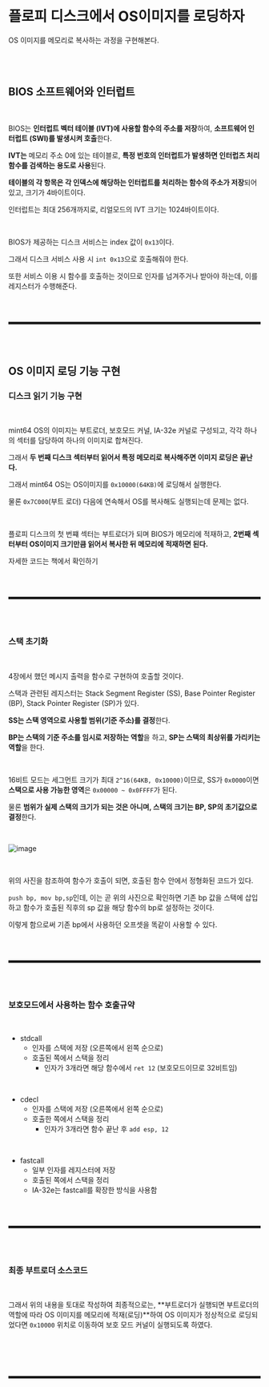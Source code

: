 # 플로피 디스크에서 OS이미지를 로딩하자

OS 이미지를 메모리로 복사하는 과정을 구현해본다.

<br><br>

## BIOS 소프트웨어와 인터럽트

<br>

BIOS는 **인터럽트 벡터 테이블 (IVT)에 사용할 함수의 주소를 저장**하여, **소프트웨어 인터럽트 (SWI)를 발생시켜 호출**한다.

**IVT는** 메모리 주소 0에 있는 테이블로, **특정 번호의 인터럽트가 발생하면 인터럽츠 처리 함수를 검색하는 용도로 사용**된다.

**테이블의 각 항목은 각 인덱스에 해당하는 인터럽트를 처리하는 함수의 주소가 저장**되어 있고, 크기가 4바이트이다.

인터럽트는 최대 256개까지로, 리얼모드의 IVT 크기는 1024바이트이다.

<br>

BIOS가 제공하는 디스크 서비스는 index 값이 ```0x13```이다.

그래서 디스크 서비스 사용 시 ```int 0x13```으로 호출해줘야 한다.

또한 서비스 이용 시 함수를 호출하는 것이므로 인자를 넘겨주거나 받아야 하는데, 이를 레지스터가 수행해준다.

<br><br>
<hr style="border: 2px solid;">
<br><br>

## OS 이미지 로딩 기능 구현
### 디스크 읽기 기능 구현

<br>

mint64 OS의 이미지는 부트로더, 보호모드 커널, IA-32e 커널로 구성되고, 각각 하나의 섹터를 담당하여 하나의 이미지로 합쳐진다.

그래서 **두 번째 디스크 섹터부터 읽어서 특정 메모리로 복사해주면 이미지 로딩은 끝난다.**

그래서 mint64 OS는 OS이미지를 ```0x10000(64KB)```에 로딩해서 실행한다. 

물론 ```0x7C000```(부트 로더) 다음에 연속해서 OS를 복사해도 실행되는데 문제는 없다.

<br>

플로피 디스크의 첫 번쨰 섹터는 부트로더가 되며 BIOS가 메모리에 적재하고, **2번째 섹터부터 OS이미지 크기만큼 읽어서 복사한 뒤 메모리에 적재하면 된다.**

자세한 코드는 책에서 확인하기

<br><br>
<hr style="border: 2px solid;">
<br><br>

### 스택 초기화

<br>

4장에서 했던 메시지 출력을 함수로 구현하여 호출할 것이다.

스택과 관련된 레지스터는 Stack Segment Register (SS), Base Pointer Register (BP), Stack Pointer Register (SP)가 있다.

**SS는 스택 영역으로 사용할 범위(기준 주소)를 결정**한다.

**BP는 스택의 기준 주소를 임시로 저장하는 역할**을 하고, **SP는 스택의 최상위를 가리키는 역할**을 한다.

<br>

16비트 모드는 세그먼트 크기가 최대 ```2^16(64KB, 0x10000)```이므로, SS가 ```0x0000```이면 **스택으로 사용 가능한 영역**은 ```0x00000 ~ 0x0FFFF```가 된다.

물론 **범위가 실제 스택의 크기가 되는 것은 아니며, 스택의 크기는 BP, SP의 초기값으로 결정**한다.

<br>

![image](https://user-images.githubusercontent.com/52172169/193410837-287b262f-844e-48b3-b6bd-cd2574938167.png)

<br>

위의 사진을 참조하여 함수가 호출이 되면, 호출된 함수 안에서 정형화된 코드가 있다.

```push bp, mov bp,sp```인데, 이는 곧 위의 사진으로 확인하면 기존 bp 값을 스택에 삽입하고 함수가 호출된 직후의 sp 값을 해당 함수의 bp로 설정하는 것이다.

이렇게 함으로써 기존 bp에서 사용하던 오프셋을 똑같이 사용할 수 있다.

<br><br>
<hr style="border: 2px solid;">
<br><br>

### 보호모드에서 사용하는 함수 호출규약

<br>

+ stdcall
  + 인자를 스택에 저장 (오른쪽에서 왼쪽 순으로)
  + 호출된 쪽에서 스택을 정리
    + 인자가 3개라면 해당 함수에서 ```ret 12``` (보호모드이므로 32비트임)

<br>

+ cdecl
  + 인자를 스택에 저장 (오른쪽에서 왼쪽 순으로)
  + 호출한 쪽에서 스택을 정리
    + 인자가 3개라면 함수 끝난 후 ```add esp, 12``` 

<br>

+ fastcall
  + 일부 인자를 레지스터에 저장
  + 호출된 쪽에서 스택을 정리
  + IA-32e는 fastcall를 확장한 방식을 사용함

<br><br>
<hr style="border: 2px solid;">
<br><br>

### 최종 부트로더 소스코드

<br>

그래서 위의 내용을 토대로 작성하여 최종적으로는, **부트로더가 실행되면 부트로더의 역할에 따라 OS 이미지를 메모리에 적재(로딩)**하여 OS 이미지가 정상적으로 로딩되었다면 ```0x10000``` 위치로 이동하여 보호 모드 커널이 실행되도록 하였다.

<br>



<br><br>
<hr style="border: 2px solid;">
<br><br>
